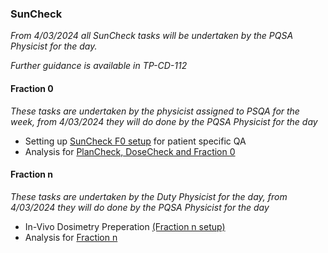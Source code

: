 ### SunCheck

_From 4/03/2024 all SunCheck tasks will be undertaken by the PQSA Physicist for the day._

_Further guidance is available in TP-CD-112_

#### Fraction 0

_These tasks are undertaken by the physicist assigned to PSQA for the week, from 4/03/2024 they will do done by the PQSA Physicist for the day_

- Setting up [SunCheck F0 setup](./SunCheck%20F0%20setup.md) for patient specific QA
- Analysis for [PlanCheck, DoseCheck and Fraction 0](./SunCheckAnalysis.md)


#### Fraction n

_These tasks are undertaken by the Duty Physicist for the day, from 4/03/2024 they will do done by the PQSA Physicist for the day_

- In-Vivo Dosimetry Preperation [(Fraction n setup)](./SunCheck_Fraction_n_setup.md)
- Analysis for [Fraction n](./fraction_n_analysis.md)
